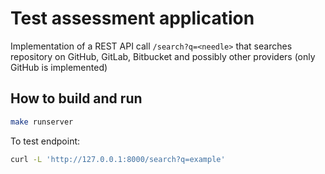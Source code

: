 Test assessment application
===========================

Implementation of a REST API call `/search?q=<needle>` that searches repository on GitHub, GitLab, Bitbucket and possibly other providers (only GitHub is implemented)

How to build and run
--------------------

```bash
make runserver
```

To test endpoint:

```bash
curl -L 'http://127.0.0.1:8000/search?q=example'
```

